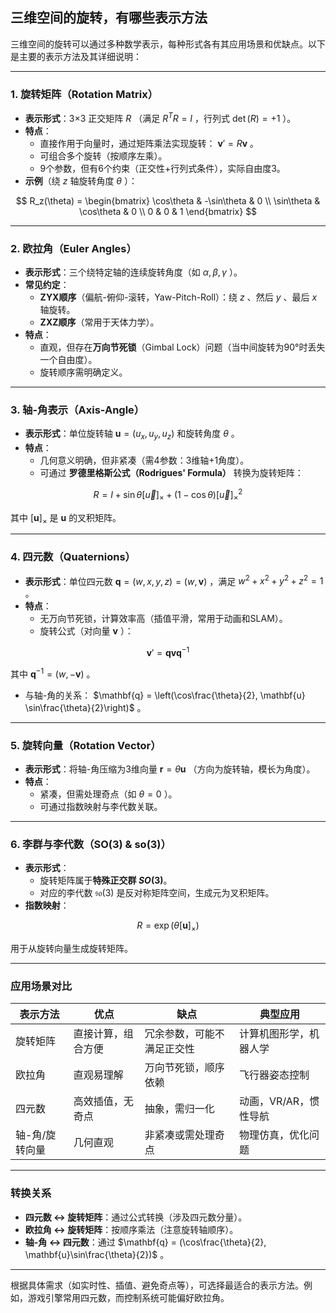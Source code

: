 ## 三维空间的旋转，有哪些表示方法

三维空间的旋转可以通过多种数学表示，每种形式各有其应用场景和优缺点。以下是主要的表示方法及其详细说明：

---

### 1. **旋转矩阵（Rotation Matrix）**
- **表示形式**：3×3 正交矩阵  $R$ （满足  $R^T R = I$ ，行列式  $\det(R) = +1$ ）。
- **特点**：
  - 直接作用于向量时，通过矩阵乘法实现旋转： $\mathbf{v}' = R \mathbf{v}$ 。
  - 可组合多个旋转（按顺序左乘）。
  - 9个参数，但有6个约束（正交性+行列式条件），实际自由度3。
- **示例**（绕  $z$  轴旋转角度  $\theta$ ）：

$$
  R_z(\theta) = \begin{bmatrix}
  \cos\theta & -\sin\theta & 0 \\
  \sin\theta & \cos\theta & 0 \\
  0 & 0 & 1
  \end{bmatrix}
  $$


---

### 2. **欧拉角（Euler Angles）**
- **表示形式**：三个绕特定轴的连续旋转角度（如  $\alpha, \beta, \gamma$ ）。
- **常见约定**：
  - **ZYX顺序**（偏航-俯仰-滚转，Yaw-Pitch-Roll）：绕  $z$ 、然后  $y$ 、最后  $x$  轴旋转。
  - **ZXZ顺序**（常用于天体力学）。
- **特点**：
  - 直观，但存在**万向节死锁**（Gimbal Lock）问题（当中间旋转为90°时丢失一个自由度）。
  - 旋转顺序需明确定义。

---

### 3. **轴-角表示（Axis-Angle）**
- **表示形式**：单位旋转轴  $\mathbf{u} = (u_x, u_y, u_z)$  和旋转角度  $\theta$ 。
- **特点**：
  - 几何意义明确，但非紧凑（需4参数：3维轴+1角度）。
  - 可通过 **罗德里格斯公式（Rodrigues' Formula）** 转换为旋转矩阵：

$$R = I + \sin \theta [\vec{u}]_\times + (1 - \cos \theta) [\vec{u}]_\times^2$$

其中  $[\mathbf{u}]_\times$  是  $\mathbf{u}$  的叉积矩阵。

---

### 4. **四元数（Quaternions）**
- **表示形式**：单位四元数  $\mathbf{q} = (w, x, y, z) = (w, \mathbf{v})$ ，满足  $w^2 + x^2 + y^2 + z^2 = 1$ 。
- **特点**：
  - 无万向节死锁，计算效率高（插值平滑，常用于动画和SLAM）。
  - 旋转公式（对向量  $\mathbf{v}$ ）：

$$
    \mathbf{v}' = \mathbf{q} \mathbf{v} \mathbf{q}^{-1}
    $$

其中  $\mathbf{q}^{-1} = (w, -\mathbf{v})$ 。
  - 与轴-角的关系： $\mathbf{q} = \left(\cos\frac{\theta}{2}, \mathbf{u} \sin\frac{\theta}{2}\right)$ 。

---

### 5. **旋转向量（Rotation Vector）**
- **表示形式**：将轴-角压缩为3维向量  $\mathbf{r} = \theta \mathbf{u}$ （方向为旋转轴，模长为角度）。
- **特点**：
  - 紧凑，但需处理奇点（如  $\theta = 0$ ）。
  - 可通过指数映射与李代数关联。

---

### 6. **李群与李代数（SO(3) & so(3)）**
- **表示形式**：
  - 旋转矩阵属于**特殊正交群  $SO(3)$**。
  - 对应的李代数  $\mathfrak{so}(3)$  是反对称矩阵空间，生成元为叉积矩阵。
- **指数映射**：

$$
  R = \exp(\theta [\mathbf{u}]_\times)
  $$

  用于从旋转向量生成旋转矩阵。

---

### **应用场景对比**
| **表示方法**   | **优点**                          | **缺点**                          | **典型应用**               |
|----------------|-----------------------------------|-----------------------------------|----------------------------|
| 旋转矩阵       | 直接计算，组合方便                | 冗余参数，可能不满足正交性        | 计算机图形学，机器人学     |
| 欧拉角         | 直观易理解                        | 万向节死锁，顺序依赖              | 飞行器姿态控制             |
| 四元数         | 高效插值，无奇点                  | 抽象，需归一化                    | 动画，VR/AR，惯性导航      |
| 轴-角/旋转向量 | 几何直观                          | 非紧凑或需处理奇点                | 物理仿真，优化问题         |

---

### **转换关系**
- **四元数 ↔ 旋转矩阵**：通过公式转换（涉及四元数分量）。
- **欧拉角 ↔ 旋转矩阵**：按顺序乘法（注意旋转轴顺序）。
- **轴-角 ↔ 四元数**：通过  $\mathbf{q} = (\cos\frac{\theta}{2}, \mathbf{u}\sin\frac{\theta}{2})$ 。

---

根据具体需求（如实时性、插值、避免奇点等），可选择最适合的表示方法。例如，游戏引擎常用四元数，而控制系统可能偏好欧拉角。
